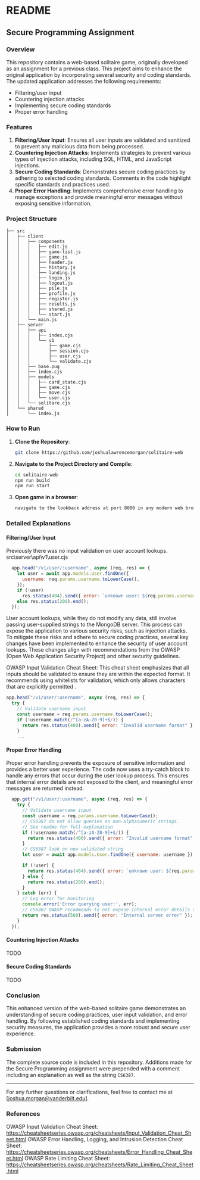 # README

## Secure Programming Assignment

### Overview
This repository contains a web-based solitaire game, originally developed as an assignment for a previous class. This project aims to enhance the original application by incorporating several security and coding standards. The updated application addresses the following requirements:
- Filtering/user input
- Countering injection attacks
- Implementing secure coding standards
- Proper error handling

### Features
1. **Filtering/User Input**: Ensures all user inputs are validated and sanitized to prevent any malicious data from being processed.
2. **Countering Injection Attacks**: Implements strategies to prevent various types of injection attacks, including SQL, HTML, and JavaScript injections.
3. **Secure Coding Standards**: Demonstrates secure coding practices by adhering to selected coding standards. Comments in the code highlight specific standards and practices used.
4. **Proper Error Handling**: Implements comprehensive error handling to manage exceptions and provide meaningful error messages without exposing sensitive information.

### Project Structure
```
├── src
│   ├── client
│   │   ├── components
│   │   │   ├── edit.js
│   │   │   ├── game-list.js
│   │   │   ├── game.js
│   │   │   ├── header.js
│   │   │   ├── history.js
│   │   │   ├── landing.js
│   │   │   ├── login.js
│   │   │   ├── logout.js
│   │   │   ├── pile.js
│   │   │   ├── profile.js
│   │   │   ├── register.js
│   │   │   ├── results.js
│   │   │   ├── shared.js
│   │   │   └── start.js
│   │   └── main.js
│   ├── server
│   │   ├── api
│   │   │   ├── index.cjs
│   │   │   └── v1
│   │   │       ├── game.cjs
│   │   │       ├── session.cjs
│   │   │       ├── user.cjs
│   │   │       └── validate.cjs
│   │   ├── base.pug
│   │   ├── index.cjs
│   │   ├── models
│   │   │   ├── card_state.cjs
│   │   │   ├── game.cjs
│   │   │   ├── move.cjs
│   │   │   └── user.cjs
│   │   └── solitare.cjs
│   └── shared
│       └── index.js
```

### How to Run
1. **Clone the Repository**:
   ```bash
   git clone https://github.com/joshualawrencemorgan/solitaire-web
   ```
2. **Navigate to the Project Directory and Compile**:
   ```bash
   cd solitaire-web
   npm run build
   npm run start
   ```
3. **Open game in a browser**:
    ```txt
    navigate to the lookback address at port 8080 in any modern web browser to start playing the solitaire game.
    ```


### Detailed Explanations

#### Filtering/User Input

Previously there was no input validation on user account lookups.
src\server\api\v1\user.cjs
```javascript
  app.head("/v1/user/:username", async (req, res) => {
    let user = await app.models.User.findOne({
      username: req.params.username.toLowerCase(),
    });
    if (!user)
      res.status(404).send({ error: `unknown user: ${req.params.username}` });
    else res.status(200).end();
  });
```
User account lookups, while they do not modify any data, still involve passing user-supplied strings to the MongoDB server. This process can expose the application to various security risks, such as injection attacks. To mitigate these risks and adhere to secure coding practices, several key changes have been implemented to enhance the security of user account lookups. These changes align with recommendations from the OWASP (Open Web Application Security Project) and other security guidelines.

OWASP Input Validation Cheat Sheet: This cheat sheet emphasizes that all inputs should be validated to ensure they are within the expected format. It recommends using whitelists for validation, which only allows characters that are explicitly permitted .
```javascript
app.head("/v1/user/:username", async (req, res) => {
  try {
    // Validate username input
    const username = req.params.username.toLowerCase();
    if (!username.match(/^[a-zA-Z0-9]+$/)) {
      return res.status(400).send({ error: "Invalid username format" });
    }
    ...
```

#### Proper Error Handling

Proper error handling prevents the exposure of sensitive information and provides a better user experience. The code now uses a try-catch block to handle any errors that occur during the user lookup process. This ensures that internal error details are not exposed to the client, and meaningful error messages are returned instead.
```javascript
  app.get("/v1/user/:username", async (req, res) => {
    try {
      // Validate username input
      const username = req.params.username.toLowerCase();
      // CS6387 do not allow queries on non-alphanumeric strings.
      // See readme for full explanation
      if (!username.match(/^[a-zA-Z0-9]+$/)) {
        return res.status(400).send({ error: "Invalid username format" });
      }
      // CS6387 look on now validated string
      let user = await app.models.User.findOne({ username: username });

      if (!user) {
        return res.status(404).send({ error: `unknown user: ${req.params.username}` });
      } else {
        return res.status(200).end();
      }
    } catch (err) {
      // Log error for monitoring
      console.error('Error querying user:', err);
      // CS6387 OWASP recommends to not expose internal error details to the client
      return res.status(500).send({ error: "Internal server error" });
    }
  });
```


#### Countering Injection Attacks
TODO

#### Secure Coding Standards
TODO


### Conclusion
This enhanced version of the web-based solitaire game demonstrates an understanding of secure coding practices, user input validation, and error handling. By following established coding standards and implementing security measures, the application provides a more robust and secure user experience.

### Submission
The complete source code is included in this repository. Additions made for the Secure Programming assignment were prepended with a comment including an explanation as well as the string `CS6387`.

---

For any further questions or clarifications, feel free to contact me at [joshua.morgan@vanderbilt.edu].

### References
OWASP Input Validation Cheat Sheet: https://cheatsheetseries.owasp.org/cheatsheets/Input_Validation_Cheat_Sheet.html
OWASP Error Handling, Logging, and Intrusion Detection Cheat Sheet: https://cheatsheetseries.owasp.org/cheatsheets/Error_Handling_Cheat_Sheet.html
OWASP Rate Limiting Cheat Sheet: https://cheatsheetseries.owasp.org/cheatsheets/Rate_Limiting_Cheat_Sheet.html